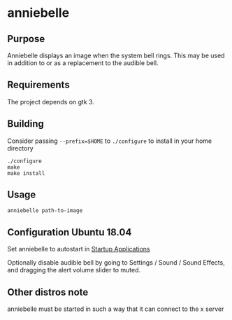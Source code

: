 # anniebelle

## Purpose

Anniebelle displays an image when the system bell rings. This may be used in addition to or as a replacement to the audible bell.

## Requirements 

The project depends on gtk 3.

## Building

Consider passing `--prefix=$HOME` to `./configure` to install in your home directory

```
./configure 
make
make install
```

## Usage

`anniebelle path-to-image`

## Configuration Ubuntu 18.04

Set anniebelle to autostart in [Startup Applications](https://help.ubuntu.com/stable/ubuntu-help/startup-applications.html.en)

Optionally disable audible bell by going to Settings / Sound / Sound Effects, and dragging the alert volume slider to muted.

## Other distros note

anniebelle must be started in such a way that it can connect to the x server
